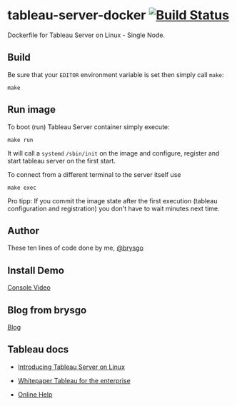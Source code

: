 # tableau-server-docker [![Build Status](https://travis-ci.org/brysgo/tableau-server-docker.svg?branch=master)](https://travis-ci.org/brysgo/tableau-server-docker)

Dockerfile for Tableau Server on Linux - Single Node.

## Build

Be sure that your `EDITOR` environment variable is set then simply call `make`:

    make

## Run image

To boot (run) Tableau Server container simply execute:

    make run

It will call a `systemd` `/sbin/init` on the image and configure, register and start tableau server
on the first start.

To connect from a different terminal to the server itself use

    make exec

Pro tipp: If you commit the image state after the first execution (tableau configuration and registration) you don't
have to wait minutes next time.

## Author

These ten lines of code done by me, [@brysgo](https://twitter.com/brysgo)

## Install Demo

[Console Video](https://asciinema.org/a/oJ7tTN0URdtF9UqpCRRGJzKvT/embed?)

## Blog from brysgo

[Blog](https://databoss.starschema.net/tableau-server-linux-docker-container/)

## Tableau docs

- [Introducing Tableau Server on Linux](https://onlinehelp.tableau.com/current/server-linux/en-us/release_notes_linux.htm)

- [Whitepaper Tableau for the enterprise](https://www.tableau.com/sites/default/files/whitepapers/whitepaper_tableau-for-the-enterprise_0.pdf)

- [Online Help](http://onlinehelp.tableau.com/v10.5/pro/desktop/en-us/help.htm)
